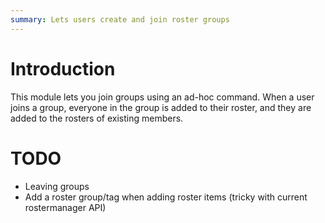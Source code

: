 ```yaml
---
summary: Lets users create and join roster groups
---
```


Introduction
============

This module lets you join groups using an ad-hoc command. When a user
joins a group, everyone in the group is added to their roster, and they
are added to the rosters of existing members.

TODO
====

-   Leaving groups
-   Add a roster group/tag when adding roster items (tricky with current
    rostermanager API)
